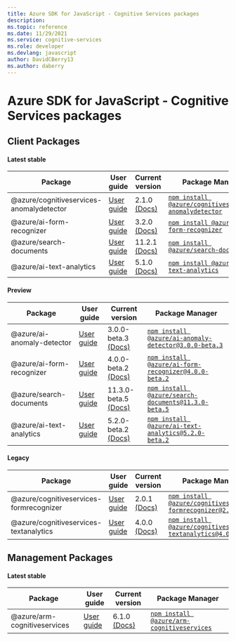 ```yaml
---
title: Azure SDK for JavaScript - Cognitive Services packages
description: 
ms.topic: reference
ms.date: 11/29/2021
ms.service: cognitive-services
ms.role: developer
ms.devlang: javascript
author: DavidCBerry13
ms.author: daberry
---
```


# Azure SDK for JavaScript - Cognitive Services packages

## Client Packages

#### Latest stable

| Package               | User guide                           | Current version        | Package Manager                |
|-----------------------|--------------------------------------|------------------------|--------------------------------|
| @azure/cognitiveservices-anomalydetector  | [User guide](/javascript/sdk-demo/cognitive-services/cognitiveservices-anomalydetector/azure-cognitiveservices-anomalydetector/readme)  | 2.1.0 [(Docs)](/javascript/sdk-demo/cognitive-services/cognitiveservices-anomalydetector/azure-cognitiveservices-anomalydetector/latest-stable)  | [`npm install @azure/cognitiveservices-anomalydetector`](https://www.npmjs.com/package/%40azure%2Fcognitiveservices-anomalydetector) |
| @azure/ai-form-recognizer  | [User guide](/javascript/sdk-demo/cognitive-services/ai-form-recognizer/azure-ai-form-recognizer/readme)  | 3.2.0 [(Docs)](/javascript/sdk-demo/cognitive-services/ai-form-recognizer/azure-ai-form-recognizer/latest-stable)  | [`npm install @azure/ai-form-recognizer`](https://www.npmjs.com/package/%40azure%2Fai-form-recognizer) |
| @azure/search-documents  | [User guide](/javascript/sdk-demo/cognitive-services/search-documents/azure-search-documents/readme)  | 11.2.1 [(Docs)](/javascript/sdk-demo/cognitive-services/search-documents/azure-search-documents/latest-stable)  | [`npm install @azure/search-documents`](https://www.npmjs.com/package/%40azure%2Fsearch-documents) |
| @azure/ai-text-analytics  | [User guide](/javascript/sdk-demo/cognitive-services/ai-text-analytics/azure-ai-text-analytics/readme)  | 5.1.0 [(Docs)](/javascript/sdk-demo/cognitive-services/ai-text-analytics/azure-ai-text-analytics/latest-stable)  | [`npm install @azure/ai-text-analytics`](https://www.npmjs.com/package/%40azure%2Fai-text-analytics) |
 

#### Preview

| Package               | User guide                           | Current version        | Package Manager                |
|-----------------------|--------------------------------------|------------------------|--------------------------------|
| @azure/ai-anomaly-detector  | [User guide](/javascript/sdk-demo/cognitive-services/ai-anomaly-detector/azure-ai-anomaly-detector/readme)  | 3.0.0-beta.3 [(Docs)](/javascript/sdk-demo/cognitive-services/ai-anomaly-detector/azure-ai-anomaly-detector/preview)  | [`npm install @azure/ai-anomaly-detector@3.0.0-beta.3`](https://www.npmjs.com/package/%40azure%2Fai-anomaly-detector%403.0.0-beta.3) |
| @azure/ai-form-recognizer  | [User guide](/javascript/sdk-demo/cognitive-services/ai-form-recognizer/azure-ai-form-recognizer/readme)  | 4.0.0-beta.2 [(Docs)](/javascript/sdk-demo/cognitive-services/ai-form-recognizer/azure-ai-form-recognizer/preview)  | [`npm install @azure/ai-form-recognizer@4.0.0-beta.2`](https://www.npmjs.com/package/%40azure%2Fai-form-recognizer%404.0.0-beta.2) |
| @azure/search-documents  | [User guide](/javascript/sdk-demo/cognitive-services/search-documents/azure-search-documents/readme)  | 11.3.0-beta.5 [(Docs)](/javascript/sdk-demo/cognitive-services/search-documents/azure-search-documents/preview)  | [`npm install @azure/search-documents@11.3.0-beta.5`](https://www.npmjs.com/package/%40azure%2Fsearch-documents%4011.3.0-beta.5) |
| @azure/ai-text-analytics  | [User guide](/javascript/sdk-demo/cognitive-services/ai-text-analytics/azure-ai-text-analytics/readme)  | 5.2.0-beta.2 [(Docs)](/javascript/sdk-demo/cognitive-services/ai-text-analytics/azure-ai-text-analytics/preview)  | [`npm install @azure/ai-text-analytics@5.2.0-beta.2`](https://www.npmjs.com/package/%40azure%2Fai-text-analytics%405.2.0-beta.2) |
 


#### Legacy

| Package               | User guide                           | Current version        | Package Manager                |
|-----------------------|--------------------------------------|------------------------|--------------------------------|
| @azure/cognitiveservices-formrecognizer  | [User guide](/javascript/sdk-demo/cognitive-services/legacy/cognitiveservices-formrecognizer/azure-cognitiveservices-formrecognizer/readme)  | 2.0.1 [(Docs)](/javascript/sdk-demo/cognitive-services/legacy/cognitiveservices-formrecognizer/azure-cognitiveservices-formrecognizer/legacy)  | [`npm install @azure/cognitiveservices-formrecognizer@2.0.1`](https://www.npmjs.com/package/%40azure%2Fcognitiveservices-formrecognizer%402.0.1) |
| @azure/cognitiveservices-textanalytics  | [User guide](/javascript/sdk-demo/cognitive-services/legacy/cognitiveservices-textanalytics/azure-cognitiveservices-textanalytics/readme)  | 4.0.0 [(Docs)](/javascript/sdk-demo/cognitive-services/legacy/cognitiveservices-textanalytics/azure-cognitiveservices-textanalytics/legacy)  | [`npm install @azure/cognitiveservices-textanalytics@4.0.0`](https://www.npmjs.com/package/%40azure%2Fcognitiveservices-textanalytics%404.0.0) |
 
 

## Management Packages

#### Latest stable

| Package               | User guide                           | Current version        | Package Manager                |
|-----------------------|--------------------------------------|------------------------|--------------------------------|
| @azure/arm-cognitiveservices  | [User guide](/javascript/sdk-demo/cognitive-services/arm-cognitiveservices/azure-arm-cognitiveservices/readme)  | 6.1.0 [(Docs)](/javascript/sdk-demo/cognitive-services/arm-cognitiveservices/azure-arm-cognitiveservices/latest-stable)  | [`npm install @azure/arm-cognitiveservices`](https://www.npmjs.com/package/%40azure%2Farm-cognitiveservices) |
 

 

 
 

